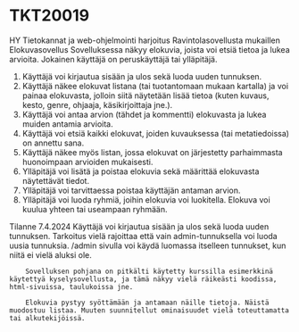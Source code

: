 # TKT20019
HY Tietokannat ja web-ohjelmointi harjoitus
Ravintolasovellusta mukaillen Elokuvasovellus
Sovelluksessa näkyy elokuvia, joista voi etsiä tietoa ja lukea arvioita. Jokainen käyttäjä on peruskäyttäjä tai ylläpitäjä.
1. Käyttäjä voi kirjautua sisään ja ulos sekä luoda uuden tunnuksen.
2. Käyttäjä näkee elokuvat listana (tai tuotantomaan mukaan kartalla) ja voi painaa elokuvasta, jolloin siitä näytetään lisää tietoa (kuten kuvaus, kesto, genre, ohjaaja, käsikirjoittaja jne.).
3. Käyttäjä voi antaa arvion (tähdet ja kommentti) elokuvasta ja lukea muiden antamia arvioita.
4. Käyttäjä voi etsiä kaikki elokuvat, joiden kuvauksessa (tai metatiedoissa) on annettu sana.
5. Käyttäjä näkee myös listan, jossa elokuvat on järjestetty parhaimmasta huonoimpaan arvioiden mukaisesti.
6. Ylläpitäjä voi lisätä ja poistaa elokuvia sekä määrittää elokuvasta näytettävät tiedot.
7. Ylläpitäjä voi tarvittaessa poistaa käyttäjän antaman arvion.
8. Ylläpitäjä voi luoda ryhmiä, joihin elokuvia voi luokitella. Elokuva voi kuulua yhteen tai useampaan ryhmään.

Tilanne 7.4.2024
        Käyttäjä voi kirjautua sisään ja ulos sekä luoda uuden tunnuksen.
                Tarkoitus vielä rajoittaa että vain admin-tunnuksella voi luoda uusia tunnuksia.
                /admin sivulla voi käydä luomassa itselleen tunnukset, kun niitä ei vielä aluksi ole.

        Sovelluksen pohjana on pitkälti käytetty kurssilla esimerkkinä käytettyä kyselysovellusta, ja tämä näkyy vielä räikeästi koodissa, html-sivuissa, taulukoissa jne.

        Elokuvia pystyy syöttämään ja antamaan näille tietoja. Näistä muodostuu listaa. Muuten suunnitellut ominaisuudet vielä toteuttamatta tai alkutekijöissä.